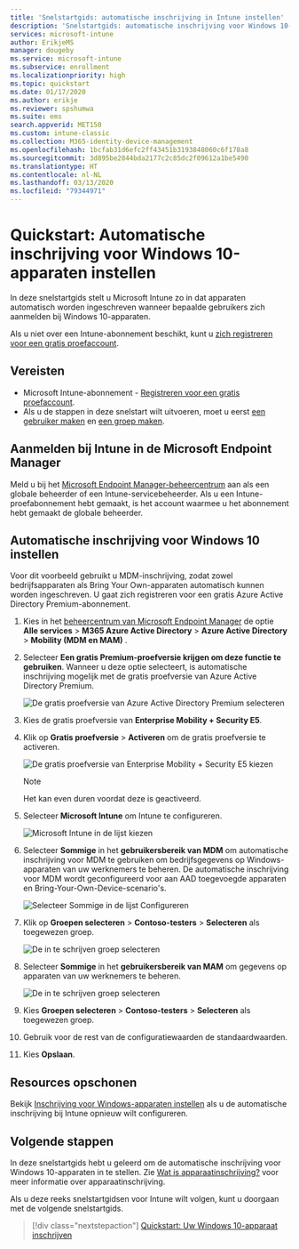 ```yaml
---
title: 'Snelstartgids: automatische inschrijving in Intune instellen'
description: 'Snelstartgids: automatische inschrijving voor Windows 10-apparaten in Intune instellen.'
services: microsoft-intune
author: ErikjeMS
manager: dougeby
ms.service: microsoft-intune
ms.subservice: enrollment
ms.localizationpriority: high
ms.topic: quickstart
ms.date: 01/17/2020
ms.author: erikje
ms.reviewer: spshumwa
ms.suite: ems
search.appverid: MET150
ms.custom: intune-classic
ms.collection: M365-identity-device-management
ms.openlocfilehash: 1bcfab31d6efc2ff43451b3193848060c6f178a8
ms.sourcegitcommit: 3d895be2844bda2177c2c85dc2f09612a1be5490
ms.translationtype: HT
ms.contentlocale: nl-NL
ms.lasthandoff: 03/13/2020
ms.locfileid: "79344971"
---
```

# <a name="quickstart-set-up-automatic-enrollment-for-windows-10-devices"></a>Quickstart: Automatische inschrijving voor Windows 10-apparaten instellen

In deze snelstartgids stelt u Microsoft Intune zo in dat apparaten automatisch worden ingeschreven wanneer bepaalde gebruikers zich aanmelden bij Windows 10-apparaten.

Als u niet over een Intune-abonnement beschikt, kunt u [zich registreren voor een gratis proefaccount](../fundamentals/free-trial-sign-up.md).

## <a name="prerequisites"></a>Vereisten

- Microsoft Intune-abonnement - [Registreren voor een gratis proefaccount](../fundamentals/free-trial-sign-up.md).
- Als u de stappen in deze snelstart wilt uitvoeren, moet u eerst [een gebruiker maken](../fundamentals/quickstart-create-user.md) en [een groep maken](../fundamentals/quickstart-create-group.md).

## <a name="sign-in-to-intune-in-the-microsoft-endpoint-manager"></a>Aanmelden bij Intune in de Microsoft Endpoint Manager

Meld u bij het [Microsoft Endpoint Manager-beheercentrum](https://go.microsoft.com/fwlink/?linkid=2109431) aan als een globale beheerder of een Intune-servicebeheerder. Als u een Intune-proefabonnement hebt gemaakt, is het account waarmee u het abonnement hebt gemaakt de globale beheerder.

## <a name="set-up-windows-10-automatic-enrollment"></a>Automatische inschrijving voor Windows 10 instellen

Voor dit voorbeeld gebruikt u MDM-inschrijving, zodat zowel bedrijfsapparaten als Bring Your Own-apparaten automatisch kunnen worden ingeschreven. U gaat zich registreren voor een gratis Azure Active Directory Premium-abonnement.

1. Kies in het [beheercentrum van Microsoft Endpoint Manager](https://go.microsoft.com/fwlink/?linkid=2109431) de optie **Alle services** > **M365 Azure Active Directory** > **Azure Active Directory** > **Mobility (MDM en MAM)** .
2. Selecteer **Een gratis Premium-proefversie krijgen om deze functie te gebruiken**. Wanneer u deze optie selecteert, is automatische inschrijving mogelijk met de gratis proefversie van Azure Active Directory Premium. 

    ![De gratis proefversie van Azure Active Directory Premium selecteren](./media/quickstart-setup-auto-enrollment/quickstart-setup-auto-enrollment-01.png)

3. Kies de gratis proefversie van **Enterprise Mobility + Security E5**. 
4. Klik op **Gratis proefversie** > **Activeren** om de gratis proefversie te activeren.

    ![De gratis proefversie van Enterprise Mobility + Security E5 kiezen](./media/quickstart-setup-auto-enrollment/quickstart-setup-auto-enrollment-02.png)

    > [!NOTE]
    > Het kan even duren voordat deze is geactiveerd. 

3. Selecteer **Microsoft Intune** om Intune te configureren. 

    ![Microsoft Intune in de lijst kiezen](./media/quickstart-setup-auto-enrollment/quickstart-setup-auto-enrollment-03.png)

4. Selecteer **Sommige** in het **gebruikersbereik van MDM** om automatische inschrijving voor MDM te gebruiken om bedrijfsgegevens op Windows-apparaten van uw werknemers te beheren. De automatische inschrijving voor MDM wordt geconfigureerd voor aan AAD toegevoegde apparaten en Bring-Your-Own-Device-scenario's.

    ![Selecteer Sommige in de lijst Configureren](./media/quickstart-setup-auto-enrollment/quickstart-setup-auto-enrollment-04.png)

5. Klik op **Groepen selecteren** > **Contoso-testers** > **Selecteren** als toegewezen groep.

    ![De in te schrijven groep selecteren](./media/quickstart-setup-auto-enrollment/quickstart-setup-auto-enrollment-05.png)

6. Selecteer **Sommige** in het **gebruikersbereik van MAM** om gegevens op apparaten van uw werknemers te beheren.

    ![De in te schrijven groep selecteren](./media/quickstart-setup-auto-enrollment/quickstart-setup-auto-enrollment-06.png)

7. Kies **Groepen selecteren** > **Contoso-testers** > **Selecteren** als toegewezen groep. 
8. Gebruik voor de rest van de configuratiewaarden de standaardwaarden.
9. Kies **Opslaan**.

## <a name="clean-up-resources"></a>Resources opschonen

Bekijk [Inschrijving voor Windows-apparaten instellen](windows-enroll.md) als u de automatische inschrijving bij Intune opnieuw wilt configureren.

## <a name="next-steps"></a>Volgende stappen

In deze snelstartgids hebt u geleerd om de automatische inschrijving voor Windows 10-apparaten in te stellen. Zie [Wat is apparaatinschrijving?](device-enrollment.md) voor meer informatie over apparaatinschrijving.

Als u deze reeks snelstartgidsen voor Intune wilt volgen, kunt u doorgaan met de volgende snelstartgids.

> [!div class="nextstepaction"]
> [Quickstart: Uw Windows 10-apparaat inschrijven](quickstart-enroll-windows-device.md)
